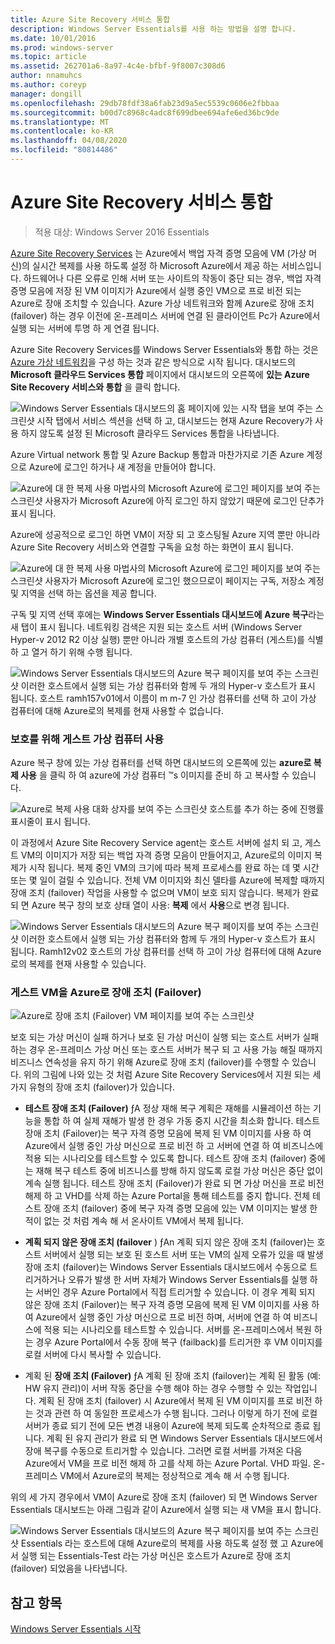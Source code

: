 ```yaml
---
title: Azure Site Recovery 서비스 통합
description: Windows Server Essentials를 사용 하는 방법을 설명 합니다.
ms.date: 10/01/2016
ms.prod: windows-server
ms.topic: article
ms.assetid: 262701a6-8a97-4c4e-bfbf-9f8007c308d6
author: nnamuhcs
ms.author: coreyp
manager: dongill
ms.openlocfilehash: 29db78fdf38a6fab23d9a5ec5539c0606e2fbbaa
ms.sourcegitcommit: b00d7c8968c4adc8f699dbee694afe6ed36bc9de
ms.translationtype: MT
ms.contentlocale: ko-KR
ms.lasthandoff: 04/08/2020
ms.locfileid: "80814486"
---
```

# <a name="azure-site-recovery-services-integration"></a>Azure Site Recovery 서비스 통합

>적용 대상: Windows Server 2016 Essentials

[Azure Site Recovery Services](https://docs.microsoft.com/azure/site-recovery/) 는 Azure에서 백업 자격 증명 모음에 VM (가상 머신)의 실시간 복제를 사용 하도록 설정 하 Microsoft Azure에서 제공 하는 서비스입니다. 하드웨어나 다른 오류로 인해 서버 또는 사이트의 작동이 중단 되는 경우, 백업 자격 증명 모음에 저장 된 VM 이미지가 Azure에서 실행 중인 VM으로 프로 비전 되는 Azure로 장애 조치할 수 있습니다. Azure 가상 네트워크와 함께 Azure로 장애 조치 (failover) 하는 경우 이전에 온-프레미스 서버에 연결 된 클라이언트 Pc가 Azure에서 실행 되는 서버에 투명 하 게 연결 됩니다.

Azure Site Recovery Services를 Windows Server Essentials와 통합 하는 것은 [Azure 가상 네트워킹](azure-virtual-network-integration.md)을 구성 하는 것과 같은 방식으로 시작 됩니다. 대시보드의 **Microsoft 클라우드 Services 통합** 페이지에서 대시보드의 오른쪽에 **있는 Azure Site Recovery 서비스와 통합** 을 클릭 합니다.

![Windows Server Essentials 대시보드의 홈 페이지에 있는 시작 탭을 보여 주는 스크린샷 시작 탭에서 서비스 섹션을 선택 하 고, 대시보드는 현재 Azure Recovery가 사용 하지 않도록 설정 된 Microsoft 클라우드 Services 통합을 나타냅니다.](media/azure-site-recovery-1.PNG)

Azure Virtual network 통합 및 Azure Backup 통합과 마찬가지로 기존 Azure 계정으로 Azure에 로그인 하거나 새 계정을 만들어야 합니다.

![Azure에 대 한 복제 사용 마법사의 Microsoft Azure에 로그인 페이지를 보여 주는 스크린샷 사용자가 Microsoft Azure에 아직 로그인 하지 않았기 때문에 로그인 단추가 표시 됩니다.](media/azure-site-recovery-2.PNG)

Azure에 성공적으로 로그인 하면 VM이 저장 되 고 호스팅될 Azure 지역 뿐만 아니라 Azure Site Recovery 서비스와 연결할 구독을 요청 하는 화면이 표시 됩니다.

![Azure에 대 한 복제 사용 마법사의 Microsoft Azure에 로그인 페이지를 보여 주는 스크린샷 사용자가 Microsoft Azure에 로그인 했으므로이 페이지는 구독, 저장소 계정 및 지역을 선택 하는 옵션을 제공 합니다.](media/azure-site-recovery-3.PNG)

구독 및 지역 선택 후에는 **Windows Server Essentials 대시보드에** **Azure 복구**라는 새 탭이 표시 됩니다. 네트워킹 검색은 지원 되는 호스트 서버 (Windows Server Hyper-v 2012 R2 이상 실행) 뿐만 아니라 개별 호스트의 가상 컴퓨터 (게스트)를 식별 하 고 열거 하기 위해 수행 됩니다.

![Windows Server Essentials 대시보드의 Azure 복구 페이지를 보여 주는 스크린샷 이러한 호스트에서 실행 되는 가상 컴퓨터와 함께 두 개의 Hyper-v 호스트가 표시 됩니다. 호스트 ramh157v01에서 이름이 m m-7 인 가상 컴퓨터를 선택 하 고이 가상 컴퓨터에 대해 Azure로의 복제를 현재 사용할 수 없습니다.](media/azure-site-recovery-4.PNG)

### <a name="enabling-guest-virtual-machines-for-protection"></a>보호를 위해 게스트 가상 컴퓨터 사용

Azure 복구 창에 있는 가상 컴퓨터를 선택 하면 대시보드의 오른쪽에 있는 **azure로 복제 사용** 을 클릭 하 여 azure에 가상 컴퓨터 &trade;s 이미지를 준비 하 고 복사할 수 있습니다.

![Azure로 복제 사용 대화 상자를 보여 주는 스크린샷 호스트를 추가 하는 중에 진행률 표시줄이 표시 됩니다.](media/azure-site-recovery-5.PNG)

이 과정에서 Azure Site Recovery Service agent는 호스트 서버에 설치 되 고, 게스트 VM의 이미지가 저장 되는 백업 자격 증명 모음이 만들어지고, Azure로의 이미지 복제가 시작 됩니다. 복제 중인 VM의 크기에 따라 복제 프로세스를 완료 하는 데 몇 시간 또는 몇 일이 걸릴 수 있습니다. 전체 VM 이미지와 최신 델타를 Azure에 복제할 때까지 장애 조치 (failover) 작업을 사용할 수 없으며 VM이 보호 되지 않습니다. 복제가 완료 되 면 Azure 복구 창의 보호 상태 열이 사용: **복제** 에서 **사용**으로 변경 됩니다.

![Windows Server Essentials 대시보드의 Azure 복구 페이지를 보여 주는 스크린샷 이러한 호스트에서 실행 되는 가상 컴퓨터와 함께 두 개의 Hyper-v 호스트가 표시 됩니다. Ramh12v02 호스트의 가상 컴퓨터를 선택 하 고이 가상 컴퓨터에 대해 Azure로의 복제를 현재 사용할 수 있습니다.](media/azure-site-recovery-6.PNG)

### <a name="failover-of-a-guest-vm-to-azure"></a>게스트 VM을 Azure로 장애 조치 (Failover)

![Azure로 장애 조치 (Failover) VM 페이지를 보여 주는 스크린샷](media/azure-site-recovery-7.PNG)

보호 되는 가상 머신이 실패 하거나 보호 된 가상 머신이 실행 되는 호스트 서버가 실패 하는 경우 온-프레미스 가상 머신 또는 호스트 서버가 복구 되 고 사용 가능 해질 때까지 비즈니스 연속성을 유지 하기 위해 Azure로 장애 조치 (failover)를 수행할 수 있습니다. 위의 그림에 나와 있는 것 처럼 Azure Site Recovery Services에서 지원 되는 세 가지 유형의 장애 조치 (failover)가 있습니다.

-   **테스트 장애 조치 (Failover)** ƒA 정상 재해 복구 계획은 재해를 시뮬레이션 하는 기능을 통합 하 여 실제 재해가 발생 한 경우 가동 중지 시간을 최소화 합니다. 테스트 장애 조치 (Failover)는 복구 자격 증명 모음에 복제 된 VM 이미지를 사용 하 여 Azure에서 실행 중인 가상 머신으로 프로 비전 하 고 서버에 연결 하 여 비즈니스에 적용 되는 시나리오를 테스트할 수 있도록 합니다. 테스트 장애 조치 (failover) 중에는 재해 복구 테스트 중에 비즈니스를 방해 하지 않도록 로컬 가상 머신은 중단 없이 계속 실행 됩니다. 테스트 장애 조치 (Failover)가 완료 되 면 가상 머신을 프로 비전 해제 하 고 VHD를 삭제 하는 Azure Portal을 통해 테스트를 중지 합니다. 전체 테스트 장애 조치 (failover) 중에 복구 자격 증명 모음에 있는 VM 이미지는 발생 한 적이 없는 것 처럼 계속 해 서 온사이트 VM에서 복제 됩니다.

-   **계획 되지 않은 장애 조치 (failover** ) ƒAn 계획 되지 않은 장애 조치 (failover)는 호스트 서버에서 실행 되는 보호 된 호스트 서버 또는 VM의 실제 오류가 있을 때 발생 장애 조치 (failover)는 Windows Server Essentials 대시보드에서 수동으로 트리거하거나 오류가 발생 한 서버 자체가 Windows Server Essentials를 실행 하는 서버인 경우 Azure Portal에서 직접 트리거할 수 있습니다. 이 경우 계획 되지 않은 장애 조치 (Failover)는 복구 자격 증명 모음에 복제 된 VM 이미지를 사용 하 여 Azure에서 실행 중인 가상 머신으로 프로 비전 하며, 서버에 연결 하 여 비즈니스에 적용 되는 시나리오를 테스트할 수 있습니다. 서버를 온-프레미스에서 복원 하는 경우 Azure Portal에서 수동 장애 복구 (failback)를 트리거한 후 VM 이미지를 로컬 서버에 다시 복사할 수 있습니다.

-   계획 된 **장애 조치 (Failover)** ƒA 계획 된 장애 조치 (failover)는 계획 된 활동 (예: HW 유지 관리)이 서버 작동 중단을 수행 해야 하는 경우 수행할 수 있는 작업입니다. 계획 된 장애 조치 (failover) 시 Azure에서 복제 된 VM 이미지를 프로 비전 하는 것과 관련 하 여 동일한 프로세스가 수행 됩니다. 그러나 이렇게 하기 전에 로컬 서버가 종료 되기 전에 모든 변경 내용이 Azure에 복제 되도록 순차적으로 종료 됩니다. 계획 된 유지 관리가 완료 되 면 Windows Server Essentials 대시보드에서 장애 복구를 수동으로 트리거할 수 있습니다. 그러면 로컬 서버를 가져온 다음 Azure에서 VM을 프로 비전 해제 하 고를 삭제 하는 Azure Portal. VHD 파일. 온-프레미스 VM에서 Azure로의 복제는 정상적으로 계속 해 서 수행 됩니다.

위의 세 가지 경우에서 VM이 Azure로 장애 조치 (failover) 되 면 Windows Server Essentials 대시보드는 아래 그림과 같이 Azure에서 실행 되는 새 VM을 표시 합니다.

![Windows Server Essentials 대시보드의 Azure 복구 페이지를 보여 주는 스크린샷 Essentials 라는 호스트에 대해 Azure로의 복제를 사용 하도록 설정 했 고 Azure에서 실행 되는 Essentials-Test 라는 가상 머신은 호스트가 Azure로 장애 조치 (failover) 되었음을 나타냅니다.](media/azure-site-recovery-8.PNG)

<a name="see-also"></a>참고 항목
--------
[Windows Server Essentials 시작](get-started.md)
